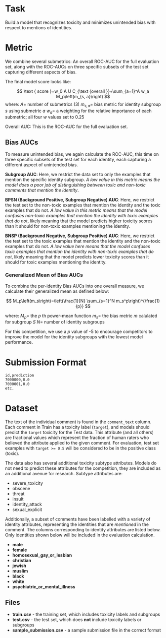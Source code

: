 # Task

Build a model that recognizes toxicity and minimizes unintended bias with respect to mentions of identities.

# Metric

We combine several submetrics: An overall ROC-AUC for the full evaluation set, along with the ROC-AUCs on three specific subsets of the test set capturing different aspects of bias.

The final model score looks like:

$$
\text { score }=w_0 A U C_{\text {overall }}+\sum_{a=1}^A w_a M_p\left(m_{s, a}\right)
$$
where:
$A=$ number of submetrics $(3)$
$m_{s, a}=$ bias metric for identity subgroup $s$ using submetric $a$
$w_a=$ a weighting for the relative importance of each submetric; all four $w$ values set to 0.25

Overall AUC: This is the ROC-AUC for the full evaluation set.

## Bias AUCs

To measure unintended bias, we again calculate the ROC-AUC, this time on three specific subsets of the test set for each identity, each capturing a different aspect of unintended bias. 

**Subgroup AUC**: Here, we restrict the data set to only the examples that mention the specific identity subgroup. *A low value in this metric means the model does a poor job of distinguishing between toxic and non-toxic comments that mention the identity*.

**BPSN (Background Positive, Subgroup Negative) AUC**: Here, we restrict the test set to the non-toxic examples that mention the identity and the toxic examples that do not. *A low value in this metric means that the model confuses non-toxic examples that mention the identity with toxic examples that do not*, likely meaning that the model predicts higher toxicity scores than it should for non-toxic examples mentioning the identity.

**BNSP (Background Negative, Subgroup Positive) AUC**: Here, we restrict the test set to the toxic examples that mention the identity and the non-toxic examples that do not. *A low value here means that the model confuses toxic examples that mention the identity with non-toxic examples that do not*, likely meaning that the model predicts lower toxicity scores than it should for toxic examples mentioning the identity.

### Generalized Mean of Bias AUCs

To combine the per-identity Bias AUCs into one overall measure, we calculate their generalized mean as defined below:

$$
M_p\left(m_s\right)=\left(\frac{1}{N} \sum_{s=1}^N m_s^p\right)^{\frac{1}{p}}
$$

where:
$M_p=$ the $p$ th power-mean function
$m_s=$ the bias metric $m$ calulated for subgroup $S$
$N=$ number of identity subgroups

For this competition, we use a $p$ value of -5 to encourage competitors to improve the model for the identity subgroups with the lowest model performance.

# Submission Format

```
id,prediction
7000000,0.0
7000001,0.0
etc.

```

# Dataset

The text of the individual comment is found in the `comment_text` column. Each comment in Train has a toxicity label (`target`), and models should predict the `target` toxicity for the Test data. This attribute (and all others) are fractional values which represent the fraction of human raters who believed the attribute applied to the given comment. For evaluation, test set examples with `target >= 0.5` will be considered to be in the positive class (toxic).

The data also has several additional toxicity subtype attributes. Models do not need to predict these attributes for the competition, they are included as an additional avenue for research. Subtype attributes are:

- severe_toxicity
- obscene
- threat
- insult
- identity_attack
- sexual_explicit

Additionally, a subset of comments have been labelled with a variety of identity attributes, representing the identities that are *mentioned* in the comment. The columns corresponding to identity attributes are listed below. Only identities shown below will be included in the evaluation calculation.

- **male**
- **female**
- **homosexual_gay_or_lesbian**
- **christian**
- **jewish**
- **muslim**
- **black**
- **white**
- **psychiatric_or_mental_illness**

## Files

- **train.csv** - the training set, which includes toxicity labels and subgroups
- **test.csv** - the test set, which does **not** include toxicity labels or subgroups
- **sample_submission.csv** - a sample submission file in the correct format